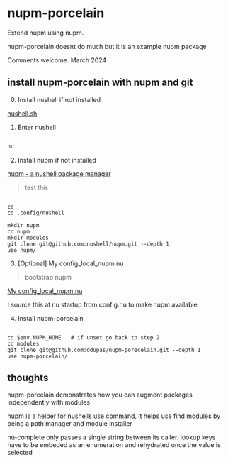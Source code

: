 # nupm-porcelain

Extend nupm using nupm.

nupm-porcelain doesnt do much but it is an example nupm package

Comments welcome. March 2024

## install nupm-porcelain with nupm and git

0. Install nushell if not installed

[nushell.sh](http://nushell.sh)

1. Enter nushell

```sh

nu

```

2. Install nupm if not installed

[nupm - a nushell package manager](https://github.com/nushell/nupm)

> test this  
```nu

cd
cd .config/nushell

mkdir nupm
cd nupm
mkdir modules
git clone git@github.com:nushell/nupm.git --depth 1
use nupm/

```

3. [Optional] My config_local_nupm.nu

> bootstrap nupm

[My config_local_nupm.nu](https://gist.github.com/ddupas/03ef41086fe6abc91f8aff89e8b066fd#file-config_local_nupm-nu)

I source this at nu startup from config.nu to make nupm available.


4. Install nupm-porcelain


```nu

cd $env.NUPM_HOME   # if unset go back to step 2
cd modules
git clone git@github.com:ddupas/nupm-porecelain.git --depth 1
use nupm-porcelain/

```   

## thoughts

nupm-porcelain demonstrates how you can augment packages independently with modules 

nupm is a helper for nushells use command, 
it helps use find modules by being a path manager and module installer

nu-complete only passes a single string between its caller. 
lookup keys have to be embeded as an enumeration and rehydrated once the value is selected

